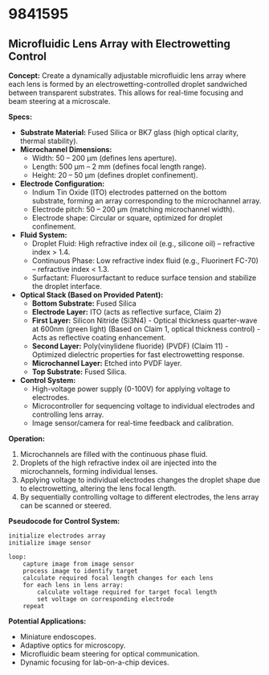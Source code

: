 # 9841595

## Microfluidic Lens Array with Electrowetting Control

**Concept:** Create a dynamically adjustable microfluidic lens array where each lens is formed by an electrowetting-controlled droplet sandwiched between transparent substrates. This allows for real-time focusing and beam steering at a microscale.

**Specs:**

*   **Substrate Material:** Fused Silica or BK7 glass (high optical clarity, thermal stability).
*   **Microchannel Dimensions:**
    *   Width: 50 – 200 μm (defines lens aperture).
    *   Length: 500 μm – 2 mm (defines focal length range).
    *   Height: 20 – 50 μm (defines droplet confinement).
*   **Electrode Configuration:**
    *   Indium Tin Oxide (ITO) electrodes patterned on the bottom substrate, forming an array corresponding to the microchannel array.
    *   Electrode pitch: 50 – 200 μm (matching microchannel width).
    *   Electrode shape: Circular or square, optimized for droplet confinement.
*   **Fluid System:**
    *   Droplet Fluid:  High refractive index oil (e.g., silicone oil) – refractive index > 1.4.
    *   Continuous Phase: Low refractive index fluid (e.g., Fluorinert FC-70) – refractive index < 1.3.
    *   Surfactant:  Fluorosurfactant to reduce surface tension and stabilize the droplet interface.
*   **Optical Stack (Based on Provided Patent):**
    *   **Bottom Substrate:** Fused Silica
    *   **Electrode Layer:** ITO (acts as reflective surface, Claim 2)
    *   **First Layer:** Silicon Nitride (Si3N4) - Optical thickness quarter-wave at 600nm (green light) (Based on Claim 1, optical thickness control) - Acts as reflective coating enhancement.
    *   **Second Layer:** Poly(vinylidene fluoride) (PVDF) (Claim 11) - Optimized dielectric properties for fast electrowetting response.
    *   **Microchannel Layer:** Etched into PVDF layer.
    *   **Top Substrate:** Fused Silica.
*   **Control System:**
    *   High-voltage power supply (0-100V) for applying voltage to electrodes.
    *   Microcontroller for sequencing voltage to individual electrodes and controlling lens array.
    *   Image sensor/camera for real-time feedback and calibration.

**Operation:**

1.  Microchannels are filled with the continuous phase fluid.
2.  Droplets of the high refractive index oil are injected into the microchannels, forming individual lenses.
3.  Applying voltage to individual electrodes changes the droplet shape due to electrowetting, altering the lens focal length.
4.  By sequentially controlling voltage to different electrodes, the lens array can be scanned or steered.

**Pseudocode for Control System:**

```
initialize electrodes array
initialize image sensor

loop:
    capture image from image sensor
    process image to identify target
    calculate required focal length changes for each lens
    for each lens in lens array:
        calculate voltage required for target focal length
        set voltage on corresponding electrode
    repeat
```

**Potential Applications:**

*   Miniature endoscopes.
*   Adaptive optics for microscopy.
*   Microfluidic beam steering for optical communication.
*   Dynamic focusing for lab-on-a-chip devices.